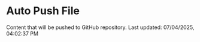 # Auto Push File

Content that will be pushed to GitHub repository.
Last updated: 07/04/2025, 04:02:37 PM